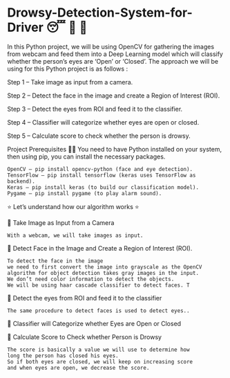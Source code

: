# Drowsy-Detection-System-for-Driver 😴 🚫 🚗
In this Python project, we will be using OpenCV for gathering the images from webcam and feed them into a Deep Learning model which will classify whether the person’s eyes are ‘Open’ or ‘Closed’. The approach we will be using for this Python project is as follows :

Step 1 – Take image as input from a camera.

Step 2 – Detect the face in the image and create a Region of Interest (ROI).

Step 3 – Detect the eyes from ROI and feed it to the classifier.

Step 4 – Classifier will categorize whether eyes are open or closed.

Step 5 – Calculate score to check whether the person is drowsy.

Project Prerequisites 👨‍🔬
You need to have Python installed on your system, then using pip, you can install the necessary packages.

    OpenCV – pip install opencv-python (face and eye detection).
    TensorFlow – pip install tensorflow (keras uses TensorFlow as backend).
    Keras – pip install keras (to build our classification model).
    Pygame – pip install pygame (to play alarm sound).

⭐ Let’s understand how our algorithm works ⭐

📌 Take Image as Input from a Camera

    With a webcam, we will take images as input.

📌 Detect Face in the Image and Create a Region of Interest (ROI).

    To detect the face in the image 
    we need to first convert the image into grayscale as the OpenCV 
    algorithm for object detection takes gray images in the input.
    We don’t need color information to detect the objects. 
    We will be using haar cascade classifier to detect faces. T

📌 Detect the eyes from ROI and feed it to the classifier

    The same procedure to detect faces is used to detect eyes..

📌 Classifier will Categorize whether Eyes are Open or Closed

📌  Calculate Score to Check whether Person is Drowsy

    The score is basically a value we will use to determine how 
    long the person has closed his eyes. 
    So if both eyes are closed, we will keep on increasing score 
    and when eyes are open, we decrease the score.
